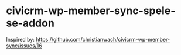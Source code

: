 # civicrm-wp-member-sync-spele-se-addon

Inspired by:
https://github.com/christianwach/civicrm-wp-member-sync/issues/16
